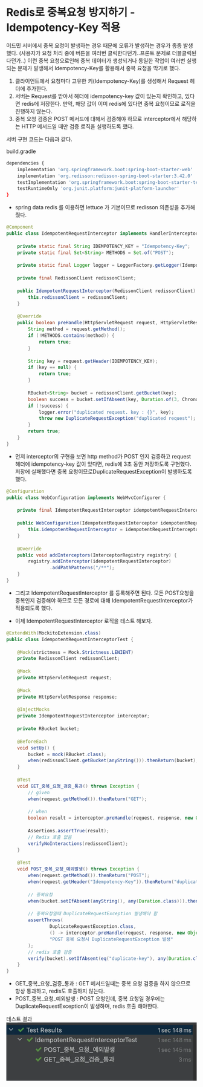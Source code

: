 # Redis로 중복요청 방지하기 - Idempotency-Key 적용

어드민 서버에서 중복 요청이 발생하는 경우 때문에 오류가 발생하는 경우가 종종 발생했다. (사용자가 요청 처리 중에 버튼을 여러번 클릭한다던가..프론트 문제로 더블클릭된다던가..) 이런 중복 요청으로인해 중복 데이터가 생성되거나 동일한 작업이 여러번 실행되는 문제가 발생해서 Idempotency-Key를 활용해서 중복 요청을 막기로 했다.

1. 클라이언트에서 요청마다 고유한 키(Idempotency-Key)를 생성해서 Request 헤더에 추가한다.
2. 서버는 Request를 받아서 헤더에 idempotency-key 값이 있는지 확인하고, 있다면 redis에 저장한다. 만약, 해당 값이 이미 redis에 있다면 중복 요청이므로 로직을 진행하지 않는다.
3. 중복 요청 검증은 POST 메서드에 대해서 검증해야 하므로  interceptor에서 해당하는 HTTP 메서드일 때만 검증 로직을 실행하도록 했다.

서버 구현 코드는 다음과 같다.

build.gradle

```bash
dependencies {
    implementation 'org.springframework.boot:spring-boot-starter-web'
    implementation 'org.redisson:redisson-spring-boot-starter:3.42.0'
    testImplementation 'org.springframework.boot:spring-boot-starter-test'
    testRuntimeOnly 'org.junit.platform:junit-platform-launcher'
}
```

- spring data redis 를 이용하면 lettuce 가 기본이므로 redisson 의존성을 추가해줬다.

```java
@Component
public class IdempotentRequestInterceptor implements HandlerInterceptor {

    private static final String IDEMPOTENCY_KEY = "Idempotency-Key";
    private static final Set<String> METHODS = Set.of("POST");

    private static final Logger logger = LoggerFactory.getLogger(IdempotentRequestInterceptor.class);

    private final RedissonClient redissonClient;

    public IdempotentRequestInterceptor(RedissonClient redissonClient) {
        this.redissonClient = redissonClient;
    }

    @Override
    public boolean preHandle(HttpServletRequest request, HttpServletResponse response, Object handler) throws Exception {
        String method = request.getMethod();
        if (!METHODS.contains(method)) {
            return true;
        }

        String key = request.getHeader(IDEMPOTENCY_KEY);
        if (key == null) {
            return true;
        }

        RBucket<String> bucket = redissonClient.getBucket(key);
        boolean success = bucket.setIfAbsent(key, Duration.of(3, ChronoUnit.SECONDS));
        if (!success) {
            logger.error("duplicated request. key : {}", key);
            throw new DuplicateRequestException("duplicated request");
        }
        return true;
    }
}
```

- 먼저 interceptor의 구현을 보면 http method가 POST 인지 검증하고 request 헤더에 idempotency-key 값이 있다면, redis에 3초 동안 저장하도록 구현했다. 저장에 실패했다면 중복 요청이므로DuplicateRequestException이 발생하도록 했다.

```java
@Configuration
public class WebConfiguration implements WebMvcConfigurer {

    private final IdempotentRequestInterceptor idempotentRequestInterceptor;

    public WebConfiguration(IdempotentRequestInterceptor idempotentRequestInterceptor) {
        this.idempotentRequestInterceptor = idempotentRequestInterceptor;
    }

    @Override
    public void addInterceptors(InterceptorRegistry registry) {
        registry.addInterceptor(idempotentRequestInterceptor)
                .addPathPatterns("/**");
    }
}
```

- 그리고 IdempotentRequestInterceptor 를 등록해주면 된다. 모든 POST요청을 중복인지 검증해야 하므로 모든 경로에 대해  IdempotentRequestInterceptor가 적용되도록 했다.

- 이제  IdempotentRequestInterceptor 로직을 테스트 해보자.

```java
@ExtendWith(MockitoExtension.class)
public class IdempotentRequestInterceptorTest {

    @Mock(strictness = Mock.Strictness.LENIENT)
    private RedissonClient redissonClient;

    @Mock
    private HttpServletRequest request;

    @Mock
    private HttpServletResponse response;

    @InjectMocks
    private IdempotentRequestInterceptor interceptor;

    private RBucket bucket;

    @BeforeEach
    void setUp() {
        bucket = mock(RBucket.class);
        when(redissonClient.getBucket(anyString())).thenReturn(bucket);
    }

    @Test
    void GET_중복_요청_검증_통과() throws Exception {
        // given
        when(request.getMethod()).thenReturn("GET");

        // when
        boolean result = interceptor.preHandle(request, response, new Object());

        Assertions.assertTrue(result);
        // Redis 호출 없음
        verifyNoInteractions(redissonClient);
    }

    @Test
    void POST_중복_요청_예외발생() throws Exception {
        when(request.getMethod()).thenReturn("POST");
        when(request.getHeader("Idempotency-Key")).thenReturn("duplicate-key");

        // 중복요청
        when(bucket.setIfAbsent(anyString(), any(Duration.class))).thenReturn(false);

        // 중복요청일때 DuplicateRequestException 발생해야 함
        assertThrows(
                DuplicateRequestException.class,
                () -> interceptor.preHandle(request, response, new Object()),
                "POST 중복 요청시 DuplicateRequestException 발생"
        );
        // redis 호출 검증
        verify(bucket).setIfAbsent(eq("duplicate-key"), any(Duration.class));
    }
}
```

- GET_중복_요청_검증_통과 : GET 메서드일때는 중복 요청 검증을 하지 않으므로 항상 통과하고, redis도 호출하지 않는다.
- POST_중복_요청_예외발생 : POST 요청인데, 중복 요청일 경우에는 DuplicateRequestException이 발생하며, redis 호출 해야한다.

테스트 결과
![img.png](img.png)